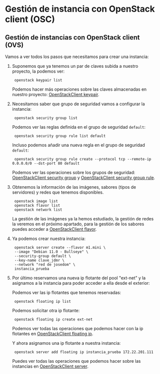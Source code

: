 # Gestión de instancia con OpenStack client (OSC)

## Gestión de instancias con OpenStack client (OVS)

Vamos a ver todos los pasos que necesitamos para crear una instancia: 

1. Suponemos que ya tenemos un par de claves subida a nuestro proyecto, la podemos ver:

        openstack keypair list
    
    Podemos hacer más operaciones sobre las claves almacenadas en nuestro proyecto: [OpenStackClient keypair](https://docs.openstack.org/python-openstackclient/latest/cli/command-objects/keypair.html).

2. Necesitamos saber que grupo de seguridad vamos a configurar la instancia:

        openstack security group list
    
    Podemos ver las reglas definida en el grupo de seguridad `default`:

        openstack security group rule list default
    
    Incluso podemos añadir una nueva regla en el grupo de seguridad `default`:

        openstack security group rule create --protocol tcp --remote-ip 0.0.0.0/0 --dst-port 80 default
    
    Podemos ver las operaciones sobre los grupos de seguridad: [OpenStackClient security group](https://docs.openstack.org/python-openstackclient/latest/cli/command-objects/security-group.html) y [OpenStackClient security group rule](https://docs.openstack.org/python-openstackclient/latest/cli/command-objects/security-group-rule.html).

3. Obtenemos la información de las imágenes, sabores (tipos de
servidores) y redes que tenemos disponibles.

        openstack image list
        openstack flavor list
        openstack network list

    La gestión de las imágenes ya la hemos estudiado, la gestión de redes la veremos en el próximo apartado, para la gestión de los sabores puedes acceder a [OpenStackClient flavor](https://docs.openstack.org/python-openstackclient/latest/cli/command-objects/flavor.html).

4. Ya podemos crear nuestra instancia:

        openstack server create --flavor m1.mini \
        --image "Debian 11.0 - Bullseye" \
        --security-group default \
        --key-name clave_jdmr \
        --network "red de josedom" \
        instancia_prueba

5. Por último reservamos una nueva ip flotante del pool "ext-net" y la
asignamos a la instancia para poder acceder a ella desde el exterior:

    Podemos ver las ip flotantes que tenemos reservadas:

        openstack floating ip list

    Podemos solicitar otra ip flotante:

        openstack floating ip create ext-net

    Podemos ver todas las operaciones que podemos hacer con la ip flotantes en [OpenStackClient floating ip](https://docs.openstack.org/python-openstackclient/latest/cli/command-objects/floating-ip.html).

    Y ahora asignamos una ip flotante a nuestra instancia:

        openstack server add floating ip instancia_prueba 172.22.201.111
    
    Puedes ver todas las operaciones que podemos hacer sobre las instancias en [OpenStackClient server](https://docs.openstack.org/python-openstackclient/latest/cli/command-objects/server.html).


